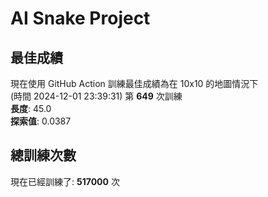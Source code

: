 
# AI Snake Project

## **最佳成績**

















現在使用 GitHub Action 訓練最佳成績為在 10x10 的地圖情況下  
(時間 2024-12-01 23:39:31) 第 **649** 次訓練  
**長度**: 45.0  
**探索值**: 0.0387



































## 總訓練次數
現在已經訓練了: **517000** 次

